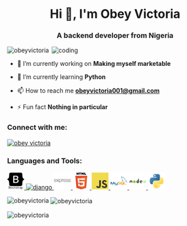 <h1 align="center">Hi 👋, I'm Obey Victoria</h1>
<h3 align="center">A backend developer from Nigeria</h3>
<img align="right" alt="coding" width="400" src="https://c8.alamy.com/comp/2K837X9/web-designer-and-programmer-working-at-desktop-computer-cartoon-woman-coding-in-different-programming-languages-as-java-and-python-female-character-2K837X9.jpg">
<p align="left"> <img src="https://komarev.com/ghpvc/?username=obeyvictoria&label=Profile%20views&color=0e75b6&style=flat" alt="obeyvictoria" /> </p>

- 🔭 I’m currently working on **Making myself marketable**

- 🌱 I’m currently learning **Python**

- 📫 How to reach me **obeyvictoria001@gmail.com**

- ⚡ Fun fact **Nothing in particular**

<h3 align="left">Connect with me:</h3>
<p align="left">
<a href="https://www.linkedin.com/in/victoria-obey-418511231/" target="blank"><img align="center" src="https://raw.githubusercontent.com/rahuldkjain/github-profile-readme-generator/master/src/images/icons/Social/linked-in-alt.svg" alt="obey victoria" height="30" width="40" /></a>
</p>

<h3 align="left">Languages and Tools:</h3>
<p align="left"> <a href="https://getbootstrap.com" target="_blank" rel="noreferrer"> <img src="https://raw.githubusercontent.com/devicons/devicon/master/icons/bootstrap/bootstrap-plain-wordmark.svg" alt="bootstrap" width="40" height="40"/> </a> <a href="https://www.djangoproject.com/" target="_blank" rel="noreferrer"> <img src="https://cdn.worldvectorlogo.com/logos/django.svg" alt="django" width="40" height="40"/> </a> <a href="https://expressjs.com" target="_blank" rel="noreferrer"> <img src="https://raw.githubusercontent.com/devicons/devicon/master/icons/express/express-original-wordmark.svg" alt="express" width="40" height="40"/> <a href="https://www.w3.org/html/" target="_blank" rel="noreferrer"> <img src="https://raw.githubusercontent.com/devicons/devicon/master/icons/html5/html5-original-wordmark.svg" alt="html5" width="40" height="40"/> </a> <a href="https://developer.mozilla.org/en-US/docs/Web/JavaScript" target="_blank" rel="noreferrer"> <img src="https://raw.githubusercontent.com/devicons/devicon/master/icons/javascript/javascript-original.svg" alt="javascript" width="40" height="40"/> </a> </a> <a href="https://www.mysql.com/" target="_blank" rel="noreferrer"> <img src="https://raw.githubusercontent.com/devicons/devicon/master/icons/mysql/mysql-original-wordmark.svg" alt="mysql" width="40" height="40"/> </a> <a href="https://nodejs.org" target="_blank" rel="noreferrer"> <img src="https://raw.githubusercontent.com/devicons/devicon/master/icons/nodejs/nodejs-original-wordmark.svg" alt="nodejs" width="40" height="40"/> </a> <a href="https://www.python.org" target="_blank" rel="noreferrer"> <img src="https://raw.githubusercontent.com/devicons/devicon/master/icons/python/python-original.svg" alt="python" width="40" height="40"/> </a> </p>

<p><img align="left" src="https://github-readme-stats.vercel.app/api/top-langs?username=obeyvictoria&show_icons=true&locale=en&layout=compact" alt="obeyvictoria" /></p>

<p>&nbsp;<img align="center" src="https://github-readme-stats.vercel.app/api?username=obeyvictoria&show_icons=true&locale=en" alt="obeyvictoria" /></p>

<p><img align="center" src="https://github-readme-streak-stats.herokuapp.com/?user=obeyvictoria&" alt="obeyvictoria" /></p>
